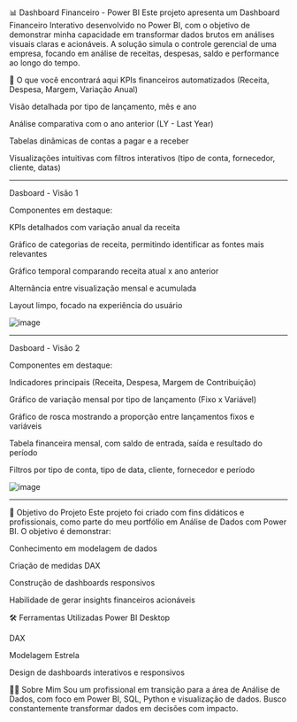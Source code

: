 📊 Dashboard Financeiro - Power BI
Este projeto apresenta um Dashboard Financeiro Interativo desenvolvido no Power BI, com o objetivo de demonstrar minha capacidade em transformar dados brutos em análises visuais claras e acionáveis. A solução simula o controle gerencial de uma empresa, focando em análise de receitas, despesas, saldo e performance ao longo do tempo.

🧠 O que você encontrará aqui
KPIs financeiros automatizados (Receita, Despesa, Margem, Variação Anual)

Visão detalhada por tipo de lançamento, mês e ano

Análise comparativa com o ano anterior (LY - Last Year)

Tabelas dinâmicas de contas a pagar e a receber

Visualizações intuitivas com filtros interativos (tipo de conta, fornecedor, cliente, datas)


__________________________________________________________________________________________________

Dasboard - Visão 1

Componentes em destaque:

KPIs detalhados com variação anual da receita

Gráfico de categorias de receita, permitindo identificar as fontes mais relevantes

Gráfico temporal comparando receita atual x ano anterior

Alternância entre visualização mensal e acumulada

Layout limpo, focado na experiência do usuário

![image](https://github.com/user-attachments/assets/a9527744-0d91-4c11-a106-71e653e9bc10)


__________________________________________________________________________________________________

Dasboard - Visão 2

Componentes em destaque:

Indicadores principais (Receita, Despesa, Margem de Contribuição)

Gráfico de variação mensal por tipo de lançamento (Fixo x Variável)

Gráfico de rosca mostrando a proporção entre lançamentos fixos e variáveis

Tabela financeira mensal, com saldo de entrada, saída e resultado do período

Filtros por tipo de conta, tipo de data, cliente, fornecedor e período


![image](https://github.com/user-attachments/assets/30f1eec0-da6a-48a1-834c-77cfe2ec9bf1)


__________________________________________________________________________________________________

💼 Objetivo do Projeto
Este projeto foi criado com fins didáticos e profissionais, como parte do meu portfólio em Análise de Dados com Power BI. O objetivo é demonstrar:

Conhecimento em modelagem de dados

Criação de medidas DAX

Construção de dashboards responsivos

Habilidade de gerar insights financeiros acionáveis

🛠️ Ferramentas Utilizadas
Power BI Desktop

DAX

Modelagem Estrela

Design de dashboards interativos e responsivos

👨‍💻 Sobre Mim
Sou um profissional em transição para a área de Análise de Dados, com foco em Power BI, SQL, Python e visualização de dados. Busco constantemente transformar dados em decisões com impacto.
